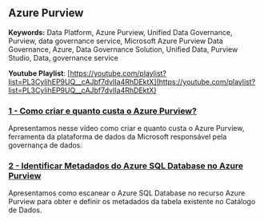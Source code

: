 ## Azure Purview  
**Keywords:** Data Platform, Azure Purview, Unified Data Governance, Purview, data governance service, Microsoft Azure Purview Data Governance, Azure, Data Governance Solution, Unified Data, Purview Studio, Data, governance service  

**Youtube Playlist**: [https://youtube.com/playlist?list=PL3CylihEP9UQ__cAJbf7dvIIa4RhDEktX](https://youtube.com/playlist?list=PL3CylihEP9UQ__cAJbf7dvIIa4RhDEktX)  
### [1 - Como criar e quanto custa o Azure Purview?](/azure-purview-como-criar-quanto-custa.md)
Apresentamos nesse vídeo como criar e quanto custa o Azure Purview, ferramenta da plataforma de dados da Microsoft responsável pela governança de dados.

### [2 - Identificar Metadados do Azure SQL Database no Azure Purview](/azure-purview-governanca-banco-dados-sql.md)
Apresentamos como escanear o Azure SQL Database no recurso Azure Purview para obter e definir os metadados da tabela existente no Catálogo de Dados.
